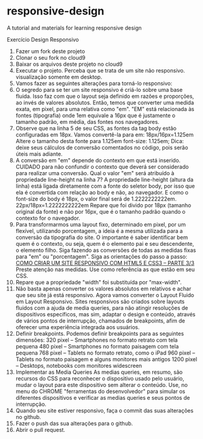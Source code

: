 # responsive-design
A tutorial and materials for learning responsive design

Exercício Design Responsivo

1. Fazer um fork deste projeto
2. Clonar o seu fork no cloud9
3. Baixar os arquivos deste projeto no cloud9
4. Executar o projeto. Perceba que se trata de um site não responsivo. visualização somente em desktop.
5. Vamos fazer as seguintes alterações para torná-lo responsivo:
6. O segredo para se ter um site responsivo é criá-lo sobre uma base fluida. Isso faz com que o layout seja definido em razões e proporções, ao invés de valores absolutos. Então, temos que converter uma medida exata, em pixel, para uma relativa como "em".
    "EM" está relacionada às fontes (tipografia) onde 1em equivale a 16px que é justamente o tamanho padrão, em média, das fontes nos navegadores.
7. Observe que na linha 5 de seu CSS, as fontes da tag body estão configuradas em 18px. Vamos convertê-la para em:
    18px/16px=1.125em
    Altere o tamanho desta fonte para 1.125em
    font-size: 1.125em;
    Dica: deixe seus cálculos de conversão comentados no código, pois serão úteis mais adiante.
8. A conversão em "em" depende do contexto em que está inserido.
    CUIDADO para não confundir o contexto que deverá ser considerado para realizar uma conversão.
    Qual o valor "em" será atribuído à propriedade line-height na linha 7?
    A propriedade line-height (altura da linha) está ligada diretamente com a fonte do seletor body, por isso que ela é convertida com relação ao body e não, ao navegador. E como o font-size do body é 18px, o valor final será de 1.2222222222em.
    22px/18px=1.2222222222em
    Repare que foi divido por 18px (tamanho original da fonte) e não por 16px, que é o tamanho padrão quando o contexto for o navegador.
9. Para transformarmos uma layout fixo, determinado em pixel, por um flexível, utilizando porcentagem, a ideia é a mesma utilizada para a conversão da tipografia do site. O importante é saber identificar bem quem é o contexto, ou seja, quem é o elemento pai e seu descendente, o elemento filho.
    Siga fazendo as conversões de todas as medidas fixas para "em" ou "porcentagem".
    Siga as orientações do passo a passo: [COMO CRIAR UM SITE RESPONSIVO COM HTML5 E CSS3 – PARTE 3/3](http://www.carloshps.com.br/blog/criar-um-site-responsivo-com-html5-e-css3-parte-3-de-3/)
    Preste atenção nas medidas. Use como referência as que estão em seu CSS.
10. Repare que a propriedade "width" foi substituída por "max-width".
11. Não basta apenas converter os valores absolutos em relativos e achar que seu site já está responsivo. 
    Agora vamos converter o Layout Fluido em Layout Responsivo.
    Sites responsivos são criados sobre layouts fluidos com a ajuda de media queries, para não atingir resoluções de dispositivos específicos, mas  sim, adaptar o design e conteúdo, através de vários pontos de interrupção, chamados de breakpoints, afim de oferecer uma experiência integrada aos usuários.
12. Definir breakpoints.
    Podemos definir breakpoints para as seguintes dimensões:
        320 pixel – Smartphones no formato retrato com tela pequena
        480 pixel – Smartphones no formato paisagem com tela pequena
        768 pixel – Tablets no formato retrato, como o iPad
        960 pixel – Tablets no formato paisagem e alguns monitores mais antigos
        1200 pixel – Desktops, notebooks com monitores widescreen
13. Implementar as Media Queries
    As medias queries, em resumo, são recursos do CSS para reconhecer o dispositivo usado pelo usuário, mudar o layout para este dispositivo sem alterar o conteúdo.
    Use, no menu do CHROME "ferramentas do desenvolvedor" para simular os diferentes dispositivos e verificar as medias queries e seus pontos de interrupção. 
14. Quando seu site estiver responsivo, faça o commit das suas alterações no github.
15. Fazer o push das sua alterações para o github.
16. Abrir o pull request.